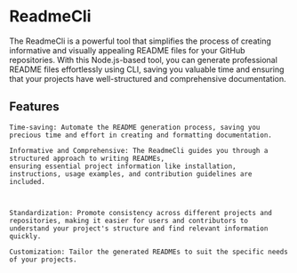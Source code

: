 # ReadmeCli
The ReadmeCli is a powerful tool that simplifies the process of creating informative and visually appealing README files for your GitHub repositories. With this Node.js-based tool, you can generate professional README files effortlessly using CLI, saving you valuable time and ensuring that your projects have well-structured and comprehensive documentation.

## Features

    Time-saving: Automate the README generation process, saving you precious time and effort in creating and formatting documentation.

    Informative and Comprehensive: The ReadmeCli guides you through a structured approach to writing READMEs,
    ensuring essential project information like installation, instructions, usage examples, and contribution guidelines are included.

    

    Standardization: Promote consistency across different projects and repositories, making it easier for users and contributors to understand your project's structure and find relevant information quickly.

    Customization: Tailor the generated READMEs to suit the specific needs of your projects.
